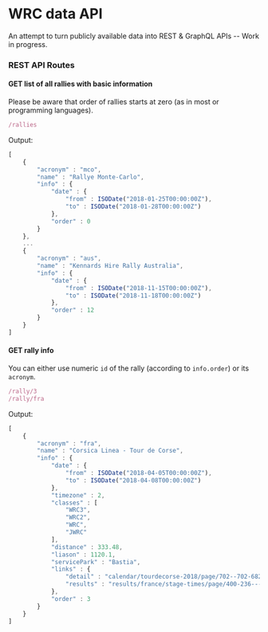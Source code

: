 # WRC data API
An attempt to turn publicly available data into REST &amp; GraphQL APIs
\--
Work in progress.

### REST API Routes

#### GET list of all rallies with basic information
Please be aware that order of rallies starts at zero (as in most or programming languages).
```javascript
/rallies
```
Output:
```javascript
[
	{
		"acronym" : "mco",
		"name" : "Rallye Monte-Carlo",
		"info" : {
			"date" : {
				"from" : ISODate("2018-01-25T00:00:00Z"),
				"to" : ISODate("2018-01-28T00:00:00Z")
			},
			"order" : 0
		}
	},
	...
	{
		"acronym" : "aus",
		"name" : "Kennards Hire Rally Australia",
		"info" : {
			"date" : {
				"from" : ISODate("2018-11-15T00:00:00Z"),
				"to" : ISODate("2018-11-18T00:00:00Z")
			},
			"order" : 12
		}
	}
]
```

#### GET rally info
You can either use numeric `id` of the rally (according to `info.order`) or its `acronym`.
```javascript
/rally/3
/rally/fra
```
Output:
```javascript
[
	{
		"acronym" : "fra",
		"name" : "Corsica Linea - Tour de Corse",
		"info" : {
			"date" : {
				"from" : ISODate("2018-04-05T00:00:00Z"),
				"to" : ISODate("2018-04-08T00:00:00Z")
			},
			"timezone" : 2,
			"classes" : [
				"WRC3",
				"WRC2",
				"WRC",
				"JWRC"
			],
			"distance" : 333.48,
			"liason" : 1120.1,
			"servicePark" : "Bastia",
			"links" : {
				"detail" : "calendar/tourdecorse-2018/page/702--702-682-.html",
				"results" : "results/france/stage-times/page/400-236---.html"
			},
			"order" : 3
		}
	}
]
```
